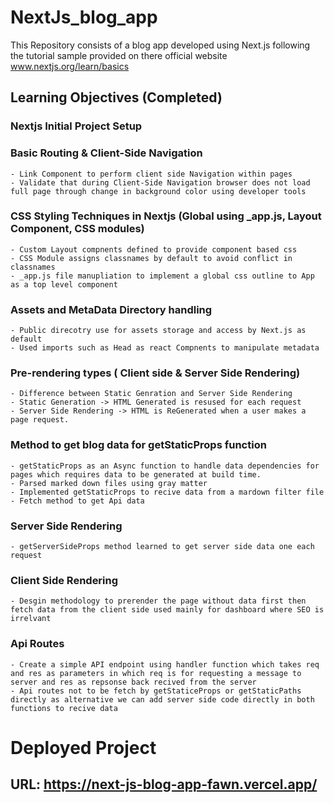 # NextJs_blog_app

This Repository consists of a blog app developed using Next.js following the tutorial sample provided on there official website www.nextjs.org/learn/basics

## Learning Objectives (Completed)

### Nextjs Initial Project Setup

### Basic Routing & Client-Side Navigation

    - Link Component to perform client side Navigation within pages
    - Validate that during Client-Side Navigation browser does not load full page through change in background color using developer tools

### CSS Styling Techniques in Nextjs (Global using \_app.js, Layout Component, CSS modules)

    - Custom Layout compnents defined to provide component based css
    - CSS Module assigns classnames by default to avoid conflict in classnames
    - _app.js file manupliation to implement a global css outline to App as a top level component

### Assets and MetaData Directory handling

    - Public direcotry use for assets storage and access by Next.js as default
    - Used imports such as Head as react Compnents to manipulate metadata

### Pre-rendering types ( Client side & Server Side Rendering)

    - Difference between Static Genration and Server Side Rendering
    - Static Generation -> HTML Generated is resused for each request
    - Server Side Rendering -> HTML is ReGenerated when a user makes a page request.

### Method to get blog data for getStaticProps function

    - getStaticProps as an Async function to handle data dependencies for pages which requires data to be generated at build time.
    - Parsed marked down files using gray matter
    - Implemented getStaticProps to recive data from a mardown filter file
    - Fetch method to get Api data

### Server Side Rendering

    - getServerSideProps method learned to get server side data one each request

### Client Side Rendering

    - Desgin methodology to prerender the page without data first then fetch data from the client side used mainly for dashboard where SEO is irrelvant

### Api Routes

    - Create a simple API endpoint using handler function which takes req and res as parameters in which req is for requesting a message to server and res as repsonse back recived from the server
    - Api routes not to be fetch by getStaticeProps or getStaticPaths directly as alternative we can add server side code directly in both functions to recive data

# Deployed Project

## URL: https://next-js-blog-app-fawn.vercel.app/
